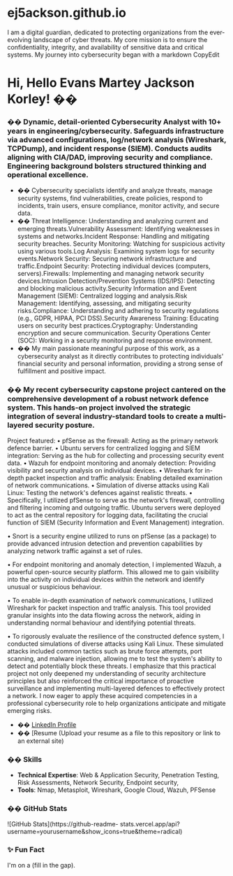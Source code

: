 # ej5ackson.github.io
I am a digital guardian, dedicated to protecting organizations from the ever-evolving landscape of cyber threats.
My core mission is to ensure the confidentiality, integrity, and availability of sensitive data and critical systems.
My journey into cybersecurity began with a 
markdown
CopyEdit
# Hi, Hello Evans Martey Jackson Korley! ��
### �� Dynamic, detail-oriented Cybersecurity Analyst with 10+ years in engineering/cybersecurity. Safeguards infrastructure via advanced configurations, log/network analysis (Wireshark, TCPDump), and incident response (SIEM). Conducts audits aligning with CIA/DAD, improving security and compliance. Engineering background bolsters structured thinking and operational excellence.
- ��️ Cybersecurity specialists identify and analyze threats, manage security systems, find vulnerabilities, create policies, respond to incidents, train users, ensure compliance, monitor activity, and secure data.
- �� Threat Intelligence: Understanding and analyzing current and emerging threats.Vulnerability Assessment: Identifying weaknesses in systems and networks.Incident Response: Handling and mitigating security breaches.
Security Monitoring: Watching for suspicious activity using various tools.Log Analysis: Examining system logs for security events.Network Security: Securing network infrastructure and traffic.Endpoint Security: Protecting individual devices (computers, servers).Firewalls: Implementing and managing network security devices.Intrusion Detection/Prevention Systems (IDS/IPS): Detecting and blocking malicious activity.Security Information and Event Management (SIEM): Centralized logging and analysis.Risk Management: Identifying, assessing, and mitigating security risks.Compliance: Understanding and adhering to security regulations (e.g., GDPR, HIPAA, PCI DSS).Security Awareness Training: Educating users on security best practices.Cryptography: Understanding encryption and secure communication.
Security Operations Center (SOC): Working in a security monitoring and response environment.
- �� My main passionate meaningful purpose of this work, as a cybersecurity analyst as it directly contributes to protecting individuals' financial security and personal information, providing a strong sense of fulfillment and positive impact.
### �� My recent cybersecurity capstone project cantered on the comprehensive development of a robust network defence system. This hands-on project involved the strategic integration of several industry-standard tools to create a multi-layered security posture.
Project featured:
•	pfSense as the firewall: Acting as the primary network defence barrier.
•	Ubuntu servers for centralized logging and SIEM integration: Serving as the hub for collecting and processing security event data.
•	Wazuh for endpoint monitoring and anomaly detection: Providing visibility and security analysis on individual devices.
•	Wireshark for in-depth packet inspection and traffic analysis: Enabling detailed examination of network communications.
•	Simulation of diverse attacks using Kali Linux: Testing the network's defences against realistic threats.
•	Specifically, I utilized pfSense to serve as the network's firewall, controlling and filtering incoming and outgoing traffic. Ubuntu servers were deployed to act as the central repository for logging data, facilitating the crucial function of SIEM (Security Information and Event Management) integration.

•	Snort is a security engine utilized to runs on pfSense (as a package) to provide advanced intrusion detection and prevention capabilities by analyzing network traffic against a set of rules.

•	For endpoint monitoring and anomaly detection, I implemented Wazuh, a powerful open-source security platform. This allowed me to gain visibility into the activity on individual devices within the network and identify unusual or suspicious behaviour.

•	To enable in-depth examination of network communications, I utilized Wireshark for packet inspection and traffic analysis. This tool provided granular insights into the data flowing across the network, aiding in understanding normal behaviour and identifying potential threats.

•	To rigorously evaluate the resilience of the constructed defence system, I conducted simulations of diverse attacks using Kali Linux. These simulated attacks included common tactics such as brute force attempts, port scanning, and malware injection, allowing me to test the system's ability to detect and potentially block these threats.
I emphasize that this practical project not only deepened my understanding of security architecture principles but also reinforced the critical importance of proactive surveillance and implementing multi-layered defences to effectively protect a network. I now eager to apply these acquired competencies in a professional cybersecurity role to help organizations anticipate and mitigate emerging risks.
- �� [LinkedIn Profile](https://linkedin.com/in/yourprofile)
- �� [Resume (Upload your resume as a file to this repository or link to
an external site)
### ��️ Skills
- **Technical Expertise**: Web &amp; Application Security, Penetration Testing,
Risk Assessments, Network Security, Endpoint security,
- **Tools**: Nmap, Metasploit, Wireshark, Google Cloud, Wazuh, PFSense
### �� GitHub Stats
![GitHub Stats](https://github-readme-
stats.vercel.app/api?username=yourusername&amp;show_icons=true&amp;theme=radical)
### ✨ Fun Fact
I&#39;m on a (fill in the gap).
